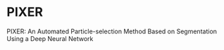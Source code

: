 # PIXER
PIXER: An Automated Particle-selection Method Based on Segmentation Using a Deep Neural Network
